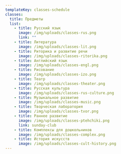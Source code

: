 ```yaml
---
templateKey: classes-schedule
classes:
  title: Предметы
  list:
    - title: Русский язык
      image: /img/uploads/classes-rus.png
      link: ""
    - title: Литература
      image: /img/uploads/classes-lit.png
    - title: Риторика и развитие речи
      image: /img/uploads/classes-ritorika.png
    - title: Английский язык
      image: /img/uploads/classes-engl.png
    - title: Рисование
      image: /img/uploads/classes-izo.png
    - title: Театр
      image: /img/uploads/classes-theater.png
    - title: Русская культура
      image: /img/uploads/classes-rus-culture.png
    - title: Музыкальное развитие
      image: /img/uploads/classes-music.png
    - title: Творческая лаборатория
      image: /img/uploads/classes-tvor.png
    - title: Раннее развитие
      image: /img/uploads/classes-ptehchiki.png
      link: sunday-club
    - title: Комплексы для дошкольников
      image: /img/uploads/classes-complex.png
    - title: История искусств
      image: /img/uploads/classes-cult-history.png
---
```

